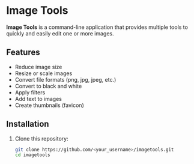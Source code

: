 # Image Tools

**Image Tools** is a command-line application that provides multiple tools to quickly and easily edit one or more images.

## Features

- Reduce image size
- Resize or scale images
- Convert file formats (png, jpg, jpeg, etc.)
- Convert to black and white
- Apply filters
- Add text to images
- Create thumbnails (favicon)

## Installation

1. Clone this repository:
   ```bash
   git clone https://github.com/<your_username>/imagetools.git
   cd imagetools

